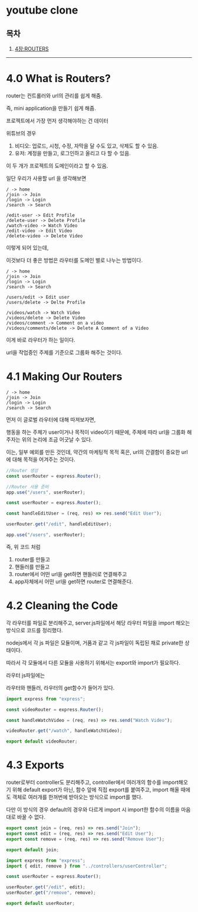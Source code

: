 # youtube clone

## 목차

1. [4장:ROUTERS](#40-what-is-routers)

---

# 4.0 What is Routers?

router는 컨트롤러와 url의 관리를 쉽게 해줌.

즉, mini application을 만들기 쉽게 해줌.

프로젝트에서 가장 먼저 생각해야하는 건 데이터

위튜브의 경우

1. 비디오: 업로드, 시청, 수정, 자막을 달 수도 있고, 삭제도 할 수 있음.
2. 유저: 계정을 만들고, 로그인하고 올리고 다 할 수 있음.

이 두 개가 프로젝트의 도메인이라고 할 수 있음.

일단 우리가 사용할 url 을 생각해보면

```
/ -> home
/join -> Join
/login -> Login
/search -> Search

/edit-user -> Edit Profile
/delete-user -> Delete Profile
/watch-video -> Watch Video
/edit-video -> Edit Video
/delete-video -> Delete Video
```

이렇게 되어 있는데,

이것보다 더 좋은 방법은 라우터를 도메인 별로 나누는 방법이다.

```
/ -> home
/join -> Join
/login -> Login
/search -> Search

/users/edit -> Edit user
/users/delete -> Delte Profile

/videos/watch -> Watch Video
/videos/delete -> Delete Video
/videos/comment -> Comment on a video
/videos/comments/delete -> Delete A Comment of a Video
```

이게 바로 라우터가 하는 일이다.

url을 작업중인 주제를 기준으로 그룹화 해주는 것이다.

# 4.1 Making Our Routers

```
/ -> home
/join -> Join
/login -> Login
/search -> Search
```

먼저 이 글로벌 라우터에 대해 따져보자면,

행동을 하는 주체가 user이거나 목적이 video이기 때문에, 주체에 따라 url을 그룹화 해주자는 위의 논리에 조금 어긋날 수 있다.

이는, 일부 예외를 만든 것인데, 약간의 마케팅적 목적 혹은, url의 간결함이 중요한 url에 대해 목적을 어겨주는 것이다.

```jsx
//Router 생성
const userRouter = express.Router();

//Router 사용 준비
app.use("/users", userRouter);
```

```jsx
const userRouter = express.Router();

const handleEditUser = (req, res) => res.send("Edit User");

userRouter.get("/edit", handleEditUser);

app.use("/users", userRouter);
```

즉, 위 코드 처럼

1. router를 만들고
2. 핸들러를 만들고
3. router에서 어떤 url을 get하면 핸들러로 연결해주고
4. app자체에서 어떤 url을 get하면 router로 연결해준다.

# 4.2 Cleaning the Code

각 라우터를 파일로 분리해주고, server.js파일에서 해당 라우터 파일을 import 해오는 방식으로 코드를 정리했다.

nodejs에서 각 js 파일은 모듈이며, 거품과 같고 각 js파일이 독립된 채로 private한 상태이다.

따라서 각 모듈에서 다른 모듈을 사용하기 위해서는 export와 import가 필요하다.

라우터 js파일에는

라우터와 핸들러, 라우터의 get함수가 들어가 있다.

```jsx
import express from "express";

const videoRouter = express.Router();

const handleWatchVideo = (req, res) => res.send("Watch Video");

videoRouter.get("/watch", handleWatchVideo);

export default videoRouter;
```

# 4.3 Exports

router로부터 controller도 분리해주고, controller에서 여러개의 함수를 import해오기 위해 default export가 아닌, 함수 앞에 직접 export를 붙여주고, import 해올 때에도 객체로 여러개를 한꺼번에 받아오는 방식으로 import를 했다.

다만 이 방식의 경우 default의 경우와 다르게 import 시 import한 함수의 이름을 마음대로 바꿀 수 없다.

```jsx
export const join = (req, res) => res.send("Join");
export const edit = (req, res) => res.send("Edit User");
export const remove = (req, res) => res.send("Remove User");

export default join;
```

```jsx
import express from "express";
import { edit, remove } from "../controllers/userController";

const userRouter = express.Router();

userRouter.get("/edit", edit);
userRouter.get("/remove", remove);

export default userRouter;
```
